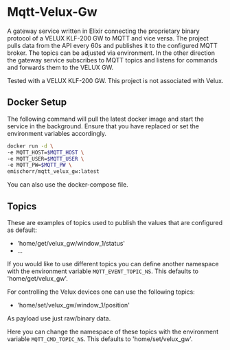 # Mqtt-Velux-Gw

A gateway service written in Elixir connecting the proprietary binary protocol of a VELUX KLF-200 GW to MQTT and vice versa.
The project pulls data from the API every 60s and publishes it to the configured MQTT broker. The topics can be adjusted via environment.
In the other direction the gateway service subscribes to MQTT topics and listens for commands and forwards them to the VELUX GW.

Tested with a VELUX KLF-200 GW.
This project is not associated with Velux.

## Docker Setup

The following command will pull the latest docker image and start the service in the background.
Ensure that you have replaced or set the environment variables accordingly.

```bash
docker run -d \
-e MQTT_HOST=$MQTT_HOST \
-e MQTT_USER=$MQTT_USER \
-e MQTT_PW=$MQTT_PW \
emischorr/mqtt_velux_gw:latest
```

You can also use the docker-compose file.

## Topics

These are examples of topics used to publish the values that are configured as default:
- 'home/get/velux_gw/window_1/status'
- ...

If you would like to use different topics you can define another namespace with the environment variable `MQTT_EVENT_TOPIC_NS`.
This defaults to 'home/get/velux_gw'.

For controlling the Velux devices one can use the following topics:
- 'home/set/velux_gw/window_1/position'

As payload use just raw/binary data.

Here you can change the namespace of these topics with the environment variable `MQTT_CMD_TOPIC_NS`.
This defaults to 'home/set/velux_gw'.